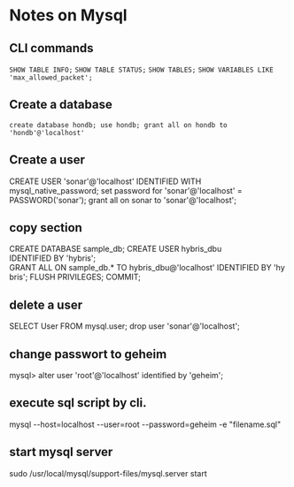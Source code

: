 # Notes on Mysql

## CLI commands
`SHOW TABLE INFO;`
`SHOW TABLE STATUS;`
`SHOW TABLES;`
`SHOW VARIABLES LIKE 'max_allowed_packet';`

## Create a database 
`create database hondb;
use hondb;
grant all on hondb to 'hondb'@'localhost'`

## Create a user 
CREATE USER 'sonar'@'localhost' IDENTIFIED WITH mysql_native_password;
set password for 'sonar'@'localhost' = PASSWORD('sonar');
grant all on sonar to 'sonar'@'localhost';

## copy section
CREATE DATABASE sample_db;
CREATE USER hybris_dbu IDENTIFIED BY 'hybris';
GRANT ALL ON sample_db.* TO hybris_dbu@'localhost' IDENTIFIED BY 'hybris';
FLUSH PRIVILEGES;
COMMIT;

## delete a user
SELECT User FROM mysql.user;
drop user 'sonar'@'localhost';

## change passwort to geheim
mysql> alter user 'root'@'localhost' identified by 'geheim';

## execute sql script by cli.
mysql --host=localhost --user=root --password=geheim  -e "filename.sql"

## start mysql server
sudo /usr/local/mysql/support-files/mysql.server start



